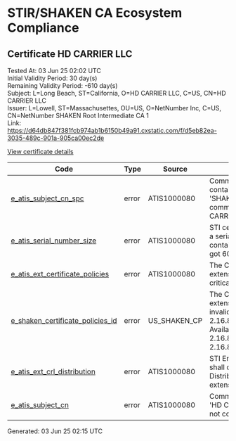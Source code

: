 # STIR/SHAKEN CA Ecosystem Compliance

## Certificate HD CARRIER LLC

Tested At: 03 Jun 25 02:02 UTC\
Initial Validity Period: 30 day(s)\
Remaining Validity Period: -610 day(s)\
Subject: L=Long Beach, ST=California, O=HD CARRIER LLC, C=US, CN=HD CARRIER LLC\
Issuer: L=Lowell, ST=Massachusettes, OU=US, O=NetNumber Inc, C=US, CN=NetNumber SHAKEN Root Intermediate CA 1\
Link: https://d64db847f381fcb974ab1b6150b49a91.cxstatic.com/f/d5eb82ea-3035-489c-901a-905ca00ec2de

[View certificate details](https://x509.io/?cert=MIICpTCCAiqgAwIBAgIIColgVdqOBc4wCgYIKoZIzj0EAwIwgY4xMDAuBgNVBAMMJ05ldE51bWJlciBTSEFLRU4gUm9vdCBJbnRlcm1lZGlhdGUgQ0EgMTELMAkGA1UEBhMCVVMxFjAUBgNVBAoMDU5ldE51bWJlciBJbmMxCzAJBgNVBAsMAlVTMRcwFQYDVQQIDA5NYXNzYWNodXNldHRlczEPMA0GA1UEBwwGTG93ZWxsMB4XDTIzMDkwMjAwMDAwMFoXDTIzMTAwMTIzNTk1OVowaTEXMBUGA1UEAwwOSEQgQ0FSUklFUiBMTEMxCzAJBgNVBAYTAlVTMRcwFQYDVQQKDA5IRCBDQVJSSUVSIExMQzETMBEGA1UECAwKQ2FsaWZvcm5pYTETMBEGA1UEBwwKTG9uZyBCZWFjaDBZMBMGByqGSM49AgEGCCqGSM49AwEHA0IABD6OiJaXqKtjOJcUCGUsJi90kzz2iY2aCBIAW1X%2FoMtbYsiqSdk%2FLuMreSL%2BPXH0xKuVDvXHrrLa3XoNrnGuhC2jgZUwgZIwFgYIKwYBBQUHARoECjAIoAYWBDMyMUowDAYDVR0TAQH%2FBAIwADAOBgNVHQ8BAf8EBAMCB4AwHwYDVR0jBBgwFoAUcS%2FIgtyo4CLj36Bo%2BfheXITe5b0wHQYDVR0OBBYEFE7i5D9%2BbvYDihP%2BvrbbpFIS%2Fw6FMBoGA1UdIAEB%2FwQQMA4wDAYKYIZIAYb%2FCQEBATAKBggqhkjOPQQDAgNpADBmAjEAmAyiG%2F8Xu7vKU%2B2Nru5R5AiwUwgQW3OA8Y%2FwguFOnf7PirSLfficJ1oadK7atiNIAjEA%2F0BMpifnwhhp0j2BFoaHuCyTussrBGAm%2Fvq7xhwWPV1dCctnnbG9a143FgbD9Sxs)

| Code | Type | Source | Details |
|------|------|--------|---------|
| [e_atis_subject_cn_spc](../../ISSUES/e_atis_subject_cn_spc/README.md) | error | ATIS1000080 | Common name shall contain the text string 'SHAKEN 321J', but common name is 'HD CARRIER LLC' |
| [e_atis_serial_number_size](../../ISSUES/e_atis_serial_number_size/README.md) | error | ATIS1000080 | STI certificates shall have a serial number that contains at least 64 bits, got 60 |
| [e_atis_ext_certificate_policies](../../ISSUES/e_atis_ext_certificate_policies/README.md) | error | ATIS1000080 | The Certificate Policies extension is marked as critical |
| [e_shaken_certificate_policies_id](../../ISSUES/e_shaken_certificate_policies_id/README.md) | error | US_SHAKEN_CP | The Certificate Policies extension contains an invalid OID value: 2.16.840.1.114569.1.1.1. Available OIDs: 2.16.840.1.114569.1.1.3, 2.16.840.1.114569.1.1.4 |
| [e_atis_ext_crl_distribution](../../ISSUES/e_atis_ext_crl_distribution/README.md) | error | ATIS1000080 | STI End-Entity certificates shall contain a CRL Distribution Points extension |
| [e_atis_subject_cn](../../ISSUES/e_atis_subject_cn/README.md) | error | ATIS1000080 | Common Name attribute 'HD CARRIER LLC' does not contain 'SHAKEN' |


Generated: 03 Jun 25 02:15 UTC